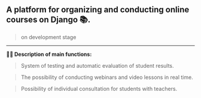 ## A platform for organizing and conducting online courses on Django 📚.
> on development stage
---

**👨‍💻 Description of main functions:**
> System of testing and automatic evaluation of student results.

> The possibility of conducting webinars and video lessons in real time.

> Possibility of individual consultation for students with teachers.
